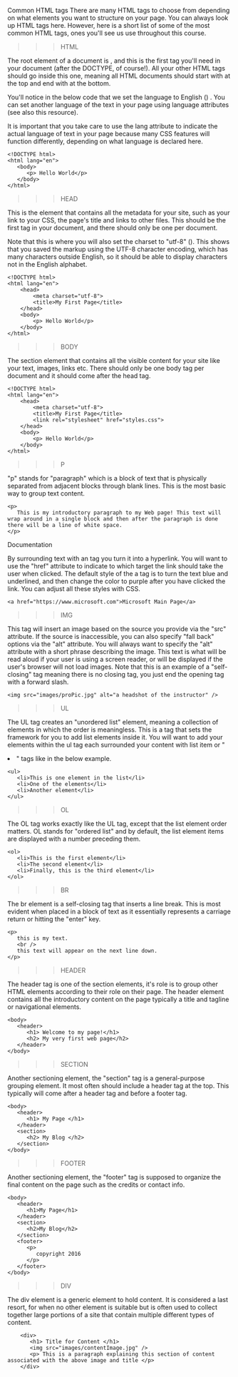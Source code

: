 Common HTML tags
There are many HTML tags to choose from depending on what elements you want to structure on your page. You can always look up HTML tags here. However, here is a short list of some of the most common HTML tags, ones you'll see us use throughout this course.

>>> HTML

The root element of a document is <html>, and this is the first tag you'll need in your document (after the DOCTYPE, of course!). All your other HTML tags should go inside this one, meaning all HTML documents should start with <html> at the top and end with </html> at the bottom.

You'll notice in the below code that we set the language to English (<html lang="en">) . You can set another language of the text in your page using language attributes (see also this resource).

It is important that you take care to use the lang attribute to indicate the actual language of text in your page because many CSS features will function differently, depending on what language is declared here.

    <!DOCTYPE html>
    <html lang="en">
       <body>
          <p> Hello World</p>
       </body>
    </html>

>>> HEAD

This is the element that contains all the metadata for your site, such as your link to your CSS, the page's title and links to other files. This should be the first tag in your document, and there should only be one per document.

Note that this is where you will also set the charset to "utf-8" (<meta charset="utf-8">). This shows that you saved the markup using the UTF-8 character encoding, which has many characters outside English, so it should be able to display characters not in the English alphabet.

    <!DOCTYPE html>
    <html lang="en">
        <head>
            <meta charset="utf-8">
            <title>My First Page</title>
        </head>
        <body>
            <p> Hello World</p>
        </body>
    </html>
    
>>> BODY

The section element that contains all the visible content for your site like your text, images, links etc. There should only be one body tag per document and it should come after the head tag.

    <!DOCTYPE html>
    <html lang="en">
        <head>
            <meta charset="utf-8">
            <title>My First Page</title>
            <link rel="stylesheet" href="styles.css">
        </head>
        <body>
            <p> Hello World</p>
        </body>
    </html>

>>> P

"p" stands for "paragraph" which is a block of text that is physically separated from adjacent blocks through blank lines. This is the most basic way to group text content.

    <p>
       This is my introductory paragraph to my Web page! This text will wrap around in a single block and then after the paragraph is done there will be a line of white space.
    </p>

Documentation
<a>

By surrounding text with an <a> tag you turn it into a hyperlink. You will want to use the "href" attribute to indicate to which target the link should take the user when clicked. The default style of the a tag is to turn the text blue and underlined, and then change the color to purple after you have clicked the link. You can adjust all these styles with CSS.

    <a href="https://www.microsoft.com">Microsoft Main Page</a>


>>> IMG

This tag will insert an image based on the source you provide via the "src" attribute. If the source is inaccessible, you can also specify "fall back" options via the "alt" attribute. You will always want to specify the "alt" attribute with a short phrase describing the image. This text is what will be read aloud if your user is using a screen reader, or will be displayed if the user's browser will not load images. Note that this is an example of a "self-closing" tag meaning there is no closing tag, you just end the opening tag with a forward slash. 

    <img src="images/proPic.jpg" alt="a headshot of the instructor" />

>>> UL

The UL tag creates an "unordered list" element, meaning a collection of elements in which the order is meaningless. This is a tag that sets the framework for you to add list elements inside it. You will want to add your elements within the ul tag each surrounded your content with list item or "<li>" tags like in the below example.

    <ul>
       <li>This is one element in the list</li>
       <li>One of the elements</li>
       <li>Another element</li>
    </ul>

>>> OL

The OL tag works exactly like the UL tag, except that the list element order matters. OL stands for "ordered list" and by default, the list element items are displayed with a number preceding them.

    <ol>
       <li>This is the first element</li>
       <li>The second element</li>
       <li>Finally, this is the third element</li>
    </ol>

>>> BR

The br element is a self-closing tag that inserts a line break. This is most evident when placed in a block of text as it essentially represents a carriage return or hitting the "enter" key. 

    <p>
       this is my text.
       <br />
       this text will appear on the next line down.
    </p>

>>> HEADER

The header tag is one of the section elements, it's role is to group other HTML elements according to their role on their page. The header element contains all the introductory content on the page typically a title and tagline or navigational elements. 

    <body>
       <header>
          <h1> Welcome to my page!</h1>
          <h2> My very first web page</h2>
       </header>
    </body>

>>> SECTION

Another sectioning element, the "section" tag is a general-purpose grouping element. It most often should include a header tag at the top. This typically will come after a header tag and before a footer tag.

    <body>
       <header>
          <h1> My Page </h1>
       </header>
       <section>
          <h2> My Blog </h2>
       </section>
    </body>

>>> FOOTER

Another sectioning element, the "footer" tag is supposed to organize the final content on the page such as the credits or contact info. 

    <body>
       <header>
          <h1>My Page</h1>
       </header>
       <section>
          <h2>My Blog</h2>
       </section>
       <footer>
          <p>
             copyright 2016
          </p>
       </footer>
    </body>

>>> DIV

The div element is a generic element to hold content. It is considered a last resort, for when no other element is suitable but is often used to collect together large portions of a site that contain multiple different types of content. 

        <div>
           <h1> Title for Content </h1>
           <img src="images/contentImage.jpg" />
           <p> This is a paragraph explaining this section of content associated with the above image and title </p>
        </div>

